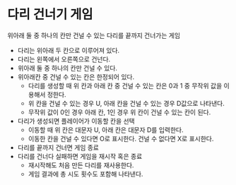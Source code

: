 # 다리 건너기 게임
위아래 둘 중 하나의 칸만 건널 수 있는 다리를 끝까지 건너가는 게임

- 다리는 위아래 두 칸으로 이루어져 있다.
- 다리는 왼쪽에서 오른쪽으로 건넌다.
- 위아래 둘 중 하나의 칸만 건널 수 있다.
- 위아래칸 중 건널 수 있는 칸은 한정되어 있다.
  - 다리를 생성할 때 위 칸과 아래 칸 중 건널 수 있는 칸은 0과 1 중 무작위 값을 이용해서 정한다.
  - 위 칸을 건널 수 있는 경우 U, 아래 칸을 건널 수 있는 경우 D값으로 나타낸다.
  - 무작위 값이 0인 경우 아래 칸, 1인 경우 위 칸이 건널 수 있는 칸이 된다.
- 다리가 생성되면 플레이어가 이동할 칸을 선택
  - 이동할 때 위 칸은 대문자 U, 아래 칸은 대문자 D를 입력한다.
  - 이동한 칸을 건널 수 있다면 O로 표시한다. 건널 수 없다면 X로 표시한다.
- 다리를 끝까지 건너면 게임 종료
- 다리를 건너다 실패하면 게임을 재시작 혹은 종료
  - 재시작해도 처음 만든 다리를 재사용한다.
  - 게임 결과에 총 시도 횟수도 포함해 나타낸다.
